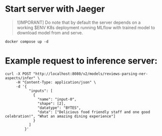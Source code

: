 # Start server with Jaeger

> ![IMPORANT]
> Do note that by default the server depends on a working $ENV K8s deployment running MLflow with trained model to download model from and serve.

```
docker compose up -d
```

# Example request to inference server:
```shell
curl -X POST "http://localhost:8080/v2/models/reviews-parsing-ner-aspects/infer" \
     -H "Content-Type: application/json" \
     -d '{
           "inputs": [
             {
               "name": "input-0",
               "shape": [2],
               "datatype": "BYTES",
               "data": ["Delicious food friendly staff and one good celebration!", "What an amazing dining experience"]
             }
           ]
         }'
```